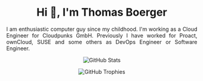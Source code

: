 <h1 align="center">
    Hi 👋, I'm Thomas Boerger
</h1>

<p align="justify">
    I am enthusiastic computer guy since my childhood. I'm working as a Cloud
    Engineer for Cloudpunks GmbH. Previously I have worked for Proact, ownCloud,
    SUSE and some others as DevOps Engineer or Software Engineer.
</p>

<p align="center">
    <img src="https://github-readme-stats.vercel.app/api?username=tboerger&count_private=true&show_icons=true&hide_title=true" alt="GitHub Stats" />
</p>

<p align="center">
    <img src="https://github-profile-trophy.vercel.app/?username=tboerger&column=5&margin-w=15&margin-h=15&theme=oldie" alt="GitHub Trophies" />
</p>
